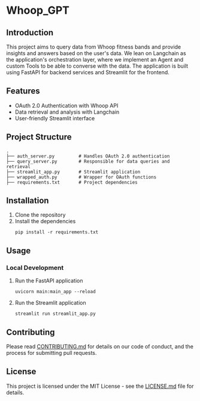 # Whoop_GPT

## Introduction
This project aims to query data from Whoop fitness bands and provide insights and answers based on the user's data. We lean on Langchain as the application's orchestration layer, where we implement an Agent and custom Tools to be able to converse with the data. The application is built using FastAPI for backend services and Streamlit for the frontend.

## Features
- OAuth 2.0 Authentication with Whoop API
- Data retrieval and analysis with Langchain
- User-friendly Streamlit interface

## Project Structure
```
.
├── auth_server.py         # Handles OAuth 2.0 authentication
├── query_server.py        # Responsible for data queries and retrieval
├── streamlit_app.py       # Streamlit application
├── wrapped_auth.py        # Wrapper for OAuth functions
├── requirements.txt       # Project dependencies
```

## Installation
1. Clone the repository
2. Install the dependencies
    ```
    pip install -r requirements.txt
    ```

## Usage
### Local Development
1. Run the FastAPI application
    ```
    uvicorn main:main_app --reload
    ```
2. Run the Streamlit application
    ```
    streamlit run streamlit_app.py
    ```

## Contributing
Please read [CONTRIBUTING.md](CONTRIBUTING.md) for details on our code of conduct, and the process for submitting pull requests.

## License
This project is licensed under the MIT License - see the [LICENSE.md](LICENSE.md) file for details.